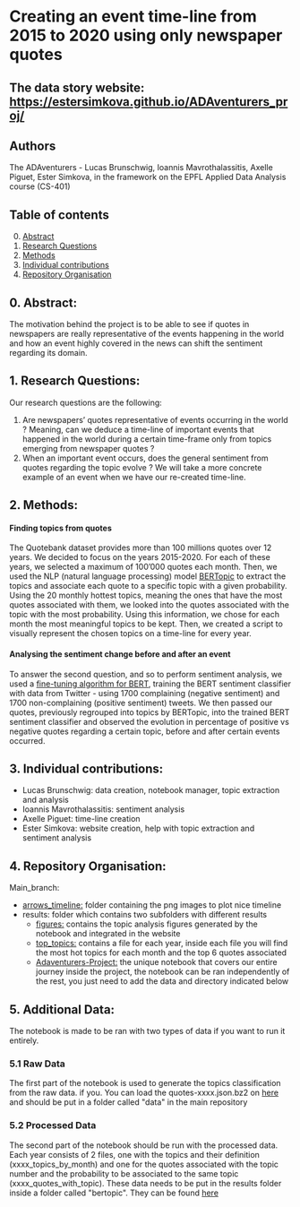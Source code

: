 # Creating an event time-line from 2015 to 2020 using only newspaper quotes


## The data story website: **https://estersimkova.github.io/ADAventurers_proj/**

## Authors

The ADAventurers - Lucas Brunschwig, Ioannis Mavrothalassitis, Axelle Piguet, Ester Simkova, in the framework on the EPFL Applied Data Analysis course (CS-401)

## Table of contents

0. [Abstract](#1)
1. [Research Questions](#2)
2. [Methods](#3)
3. [Individual contributions](#4)
4. [Repository Organisation](#5)

## 0. Abstract: <a name="1"></a>

The motivation behind the project is to be able to see if quotes in newspapers are really representative of the events happening in the world and how an event highly covered in the news can shift the sentiment regarding its domain.

## 1. Research Questions: <a name="2"></a>

Our research questions are the following:

1. Are newspapers’ quotes representative of events occurring in the world ? Meaning, can we deduce a time-line of important events that happened in the world during a certain time-frame only from topics emerging from newspaper quotes ?
2. When an important event occurs, does the general sentiment from quotes regarding the topic evolve ? We will take a more concrete example of an event when we have our re-created time-line.


## 2. Methods: <a name="3"></a>

#### Finding topics from quotes

The Quotebank dataset provides more than 100 millions quotes over 12 years. We decided to focus on the years 2015-2020. For each of these years, we selected a maximum of 100’000 quotes each month. Then, we used the NLP (natural language processing) model [BERTopic](https://github.com/MaartenGr/BERTopic) to extract the topics and associate each quote to a specific topic with a given probability. Using the 20 monthly hottest topics, meaning the ones that have the most quotes associated with them, we looked into the quotes associated with the topic with the most probability.
Using this information, we chose for each month the most meaningful topics to be kept.
Then, we created a script to visually represent the chosen topics on a time-line for every year.

#### Analysing the sentiment change before and after an event

To answer the second question, and so to perform sentiment analysis, we used a [fine-tuning algorithm for BERT](https://skimai.com/fine-tuning-bert-for-sentiment-analysis/), training the BERT sentiment classifier with data from Twitter - using 1700 complaining (negative sentiment) and 1700 non-complaining (positive sentiment) tweets. We then passed our quotes, previously regrouped into topics by BERTopic, into the trained BERT sentiment classifier and observed the evolution in percentage of positive vs negative quotes regarding a certain topic, before and after certain events occurred.


## 3. Individual contributions: <a name="4"></a>

- Lucas Brunschwig: data creation, notebook manager, topic extraction and analysis
- Ioannis Mavrothalassitis: sentiment analysis
- Axelle Piguet: time-line creation 
- Ester Simkova: website creation, help with topic extraction and sentiment analysis



## 4. Repository Organisation:

Main_branch: 
- [arrows_timeline:](https://github.com/epfl-ada/ada-2021-project-adaventurers/tree/master/arrows_timeline) folder containing the png images to plot nice timeline
- results: folder which contains two subfolders with different results
  - [figures:](https://github.com/epfl-ada/ada-2021-project-adaventurers/tree/master/results/figures) contains the topic analysis figures generated by the notebook and integrated in the website
  - [top_topics:](https://github.com/epfl-ada/ada-2021-project-adaventurers/tree/master/results/top_topics) contains a file for each year, inside each file you will find the most hot topics for each month and the top 6 quotes associated
  - [Adaventurers-Project:](https://github.com/epfl-ada/ada-2021-project-adaventurers/blob/master/Adaventurers-Project.ipynb) the unique notebook that covers our entire journey inside the project, the notebook can be ran independently of the rest, you just need to add the data and directory indicated below


## 5. Additional Data:

The notebook is made to be ran with two types of data if you want to run it entirely. 

### 5.1 Raw Data
The first part of the notebook is used to generate the topics classification from the raw data. if you. You can load the quotes-xxxx.json.bz2 on [here](https://zenodo.org/record/4277311#.Ybz7l2jMJPY) and should be put in a folder called "data" in the main repository

### 5.2 Processed Data
The second part of the notebook should be run with the processed data. Each year consists of 2 files, one with the topics and their definition (xxxx_topics_by_month) and one for the quotes associated with the topic number and the probability to be associated to the same topic (xxxx_quotes_with_topic). These data needs to be put in the results folder inside a folder called "bertopic". They can be found [here](https://drive.google.com/drive/folders/1NuLnwk5nhxyMmiGOKBniL6AWK3uuE0cd?usp=sharing)

